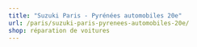 ```yaml
---
title: "Suzuki Paris - Pyrénées automobiles 20e"
url: /paris/suzuki-paris-pyrenees-automobiles-20e/
shop: réparation de voitures
---
```

